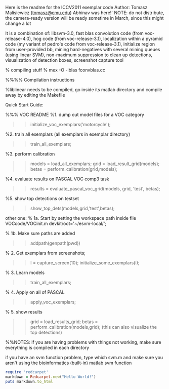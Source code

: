 Here is the readme for the ICCV2011 exemplar code 
Author: Tomasz Malisiewicz (tomasz@cmu.edu)
Abhinav was here!`
NOTE: do not distribute, the camera-ready version will be ready
sometime in March, since this might change a lot

It is a combination of:
libsvm-3.0,
fast blas convolution code (from voc-release-4.0), 
hog code (from voc-release-3.1), 
localization within a pyramid code (my variant of pedro's code from voc-release-3.1),
initialize region from user-provided bb,
mining hard-negatives with several mining queues (using linear SVM),
non-maximum suppression to clean up detections,
visualization of detection boxes,
screenshot capture tool

% compiling stuff
% mex -O -lblas fconvblas.cc

%%%% Compilation instructions

%liblinear needs to be compiled, go inside its matlab directory and compile away by editing the Makefile

Quick Start Guide:

%%% VOC README
%1. dump out model files for a VOC category
>> initialize_voc_exemplars('motorcycle');

%2. train all exemplars (all exemplars in exemplar directory)
>> train_all_exemplars;

%3. perform calibration
>> models = load_all_exemplars;
>> grid = load_result_grid(models);
>> betas = perform_calibration(grid,models);

%4. evaluate results on PASCAL VOC comp3 task
>> results = evaluate_pascal_voc_grid(models, grid, 'test', betas);

%5. show top detections on testset
>> show_top_dets(models,grid,'test',betas);

other one: % 1a. Start by setting the workspace path inside file VOCcode/VOCinit.m
devkitroot='~/esvm-local/';

% 1b. Make sure paths are added
>> addpath(genpath(pwd))

% 2. Get exemplars from screenshots;
>> I = capture_screen(10);
>> initialize_some_exemplars(I);

% 3. Learn models
>> train_all_exemplars;

% 4. Apply on all of PASCAL
>> apply_voc_exemplars;

% 5. show results
>> grid = load_results_grid;
>> betas = perform_calibration(models,grid); (this can also visualize the top detections)


%%NOTES:
if you are having problems with things not working, make sure everything is compiled in each directory

if you have an svm function problem, type which svm.m and make sure you aren't using the bioinformatics (built-in) matlab svm function

```ruby
require 'redcarpet'
markdown = Redcarpet.new("Hello World!")
puts markdown.to_html
```